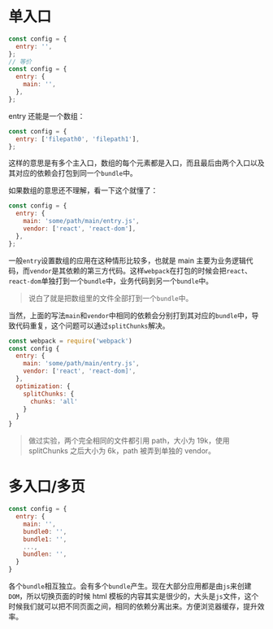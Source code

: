# 单入口

```js
const config = {
  entry: '',
};
// 等价
const config = {
  entry: {
    main: '',
  },
};
```

entry 还能是一个数组：

```js
const config = {
  entry: ['filepath0', 'filepath1'],
};
```

这样的意思是有多个主入口，数组的每个元素都是入口，而且最后由两个入口以及其对应的依赖会打包到同一个`bundle`中。

如果数组的意思还不理解，看一下这个就懂了：

```js
const config = {
  entry: {
    main: 'some/path/main/entry.js',
    vendor: ['react', 'react-dom'],
  },
};
```

一般`entry`设置数组的应用在这种情形比较多，也就是 main 主要为业务逻辑代码，而`vendor`是其依赖的第三方代码。这样`webpack`在打包的时候会把`react`、`react-dom`单独打到一个`bundle`中，业务代码到另一个`bundle`中。

> 说白了就是把数组里的文件全部打到一个`bundle`中。

当然，上面的写法`main`和`vendor`中相同的依赖会分别打到其对应的`bundle`中，导致代码重复，这个问题可以通过`splitChunks`解决。

```js
const webpack = require('webpack')
const config {
  entry: {
    main: 'some/path/main/entry.js',
    vendor: ['react', 'react-dom]',
  },
  optimization: {
    splitChunks: {
      chunks: 'all'
    }
  }
}
```

> 做过实验，两个完全相同的文件都引用 path，大小为 19k，使用 splitChunks 之后大小为 6k，path 被弄到单独的 vendor。

# 多入口/多页

```js
const config = {
  entry: {
    main: '',
    bundle0: '',
    bundle1: '',
    ...,
    bundlen: '',
  }
}
```

各个`bundle`相互独立。会有多个`bundle`产生。现在大部分应用都是由`js`来创建`DOM`，所以切换页面的时候 html 模板的内容其实是很少的，大头是`js`文件，这个时候我们就可以把不同页面之间，相同的依赖分离出来。方便浏览器缓存，提升效率。
